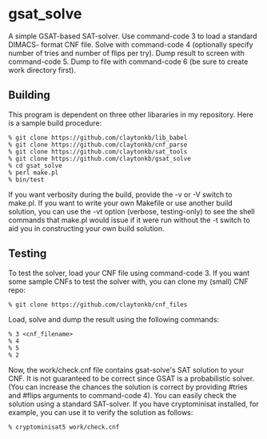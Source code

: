 gsat_solve
==========

A simple GSAT-based SAT-solver. Use command-code 3 to load a standard DIMACS-
format CNF file. Solve with command-code 4 (optionally specify number of
tries and number of flips per try). Dump result to screen with command-code
5. Dump to file with command-code 6 (be sure to create work directory first).

Building
--------

This program is dependent on three other libararies in my repository. Here is
a sample build procedure:

    % git clone https://github.com/claytonkb/lib_babel
    % git clone https://github.com/claytonkb/cnf_parse
    % git clone https://github.com/claytonkb/sat_tools
    % git clone https://github.com/claytonkb/gsat_solve
    % cd gsat_solve
    % perl make.pl
    % bin/test

If you want verbosity during the build, provide the -v or -V switch to make.pl.
If you want to write your own Makefile or use another build solution, you can
use the -vt option (verbose, testing-only) to see the shell commands that
make.pl would issue if it were run without the -t switch to aid you in
constructing your own build solution.

Testing
-------

To test the solver, load your CNF file using command-code 3. If you want some
sample CNFs to test the solver with, you can clone my (small) CNF repo:

    % git clone https://github.com/claytonkb/cnf_files

Load, solve and dump the result using the following commands:

    % 3 <cnf_filename>
    % 4
    % 5
    % 2

Now, the work/check.cnf file contains gsat-solve's SAT solution to your CNF.
It is not guaranteed to be correct since GSAT is a probabilistic solver. (You
can increase the chances the solution is correct by providing #tries and #flips
arguments to command-code 4). You can easily check the solution using a
standard SAT-solver. If you have cryptominisat installed, for example, you can
use it to verify the solution as follows:

    % cryptominisat5 work/check.cnf

